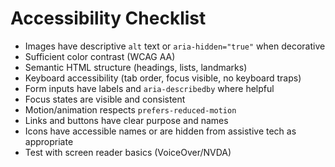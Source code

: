 # Accessibility Checklist

- Images have descriptive `alt` text or `aria-hidden="true"` when decorative
- Sufficient color contrast (WCAG AA)
- Semantic HTML structure (headings, lists, landmarks)
- Keyboard accessibility (tab order, focus visible, no keyboard traps)
- Form inputs have labels and `aria-describedby` where helpful
- Focus states are visible and consistent
- Motion/animation respects `prefers-reduced-motion`
- Links and buttons have clear purpose and names
- Icons have accessible names or are hidden from assistive tech as appropriate
- Test with screen reader basics (VoiceOver/NVDA) 